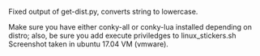 Fixed output of get-dist.py, converts string to lowercase.

Make sure you have either conky-all or conky-lua installed depending on distro; also, be sure you add execute priviledges to linux_stickers.sh
Screenshot taken in ubuntu 17.04 VM (vmware).
